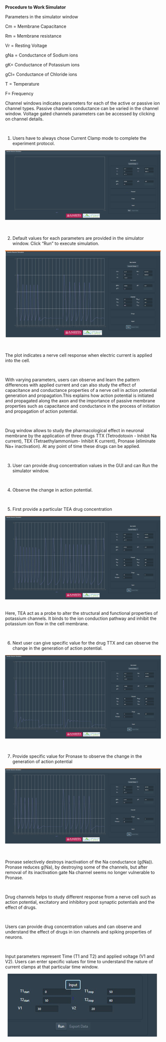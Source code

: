 
**Procedure to Work Simulator**
 

Parameters in the simulator window

Cm  = Membrane Capacitance

Rm  = Membrane resistance

Vr  = Resting Voltage

gNa = Conductance of Sodium ions

gK= Conductance of Potassium ions

gCl= Conductance of Chloride ions

T = Temperature

F= Frequency

Channel windows indicates parameters for each of the active or passive ion channel types. Passive channels conductance can be varied in the channel window. Voltage gated channels parameters can be accessed by clicking on channel details.

&nbsp;

 

1. Users have to always chose Current Clamp mode to complete the experiment protocol.
 

<center><img src="images/1.jpg" title="" /></center>

 &nbsp;

2. Default values for each parameters are provided in the simulator window. Click “Run” to execute simulation.
 
<center><img src="images/2.jpg" title="" /></center>

  &nbsp;

The plot indicates a nerve cell response when electric current is applied into the cell.

&nbsp;

With varying parameters, users can observe and learn the pattern differences with applied current and can also study the effect of capacitance and conductance properties of a nerve cell in action potential generation and propagation.This explains how action potential is initiated and propagated along the axon and the importance of passive membrane properties such as capacitance and conductance in the process of initiation and propagation of action potential.

 &nbsp;

Drug window allows to study the pharmacological effect in neuronal membrane by the application of three drugs TTX (Tetrodotoxin - Inhibit Na current), TEX (Tetraethylammonium- Inhibit K current), Pronase (eliminate Na+ inactivation). At any point of time these drugs can be applied.

 &nbsp;

3. User can provide drug concentration values in the GUI and can Run the simulator window. 

 &nbsp;
 
4. Observe the change in action potential.

 &nbsp;

5. First provide a particular TEA drug concentration  

<center><img src="images/3.jpg" title="" /></center>
 &nbsp;

Here, TEA act as a probe to alter the structural and functional properties of potassium channels. It binds to the ion conduction pathway and inhibit the potassium ion flow in the cell membrane. 

 &nbsp;

6. Next user can give specific value for the drug TTX and can observe the change in the generation of action potential.

<center><img src="images/4.jpg" title="" /></center>


&nbsp;



7. Provide specific value for Pronase to observe the change in the generation of action potential
 <center><img src="images/5.jpg" title="" /></center>

&nbsp;

Pronase selectively destroys inactivation of the Na conductance (g(Na)). Pronase reduces g(Na), by destroying some of the channels, but after removal of its inactivation gate Na channel seems no longer vulnerable to Pronase.

&nbsp;

Drug channels helps to study different response from a nerve cell such as action potential, excitatory and inhibitory post synaptic potentials and the effect of drugs.

&nbsp;

Users can provide drug concentration values and can observe and understand the effect of drugs in ion channels and spiking properties of neurons. 

&nbsp;

Input parameters represent Time (T1 and T2) and applied voltage (V1 and V2). Users can enter specific values for time to understand the nature of current clamps at that particular time window. 

 <center><img src="images/6.jpg" title="" /></center>





